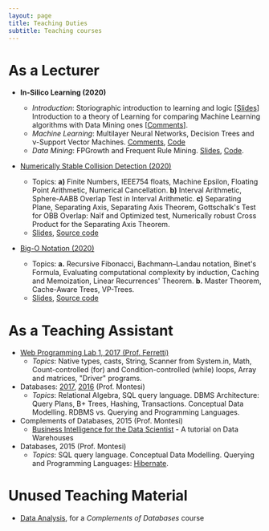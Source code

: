 ```yaml
---
layout: page
title: Teaching Duties
subtitle: Teaching courses
---
```


# As a Lecturer

* **In-Silico Learning (2020)**
  * *Introduction*: Storiographic introduction to learning and logic [[Slides](https://github.com/jackbergus/NotesOnProgramming2020/blob/master/slides/03a-artintro-handout.pdf)] Introduction to a theory of Learning for comparing Machine Learning algorithms with Data Mining ones [[Comments](https://github.com/jackbergus/NotesOnProgramming2020/blob/master/slides/03a-learning.pdf)].
  * *Machine Learning*: Multilayer Neural Networks, Decision Trees and ν-Support Vector Machines. [Comments](https://github.com/jackbergus/NotesOnProgramming2020/blob/master/slides/03b-ML.pdf), [Code](https://github.com/jackbergus/NotesOnProgramming2020/blob/master/src/ai/learning.cpp)
  * *Data Mining*: FPGrowth and Frequent Rule Mining. [Slides](https://github.com/jackbergus/NotesOnProgramming2020/blob/master/slides/03c-DM-handout.pdf), [Code](https://github.com/jackbergus/NotesOnProgramming2020/blob/master/src/dm/data_mining.cpp).


* [Numerically Stable Collision Detection (2020)](https://github.com/jackbergus/NotesOnProgramming2020/blob/master/slides/02numeric_handouts.pdf) 
  * Topics: **a)** Finite Numbers, IEEE754 floats, Machine Epsilon, Floating Point Arithmetic, Numerical Cancellation. **b)** Interval Arithmetic, Sphere-AABB Overlap Test in Interval Arithmetic. **c)** Separating Plane, Separating Axis, Separating Axis Theorem, Gottschalk's Test for OBB Overlap: Naïf and Optimized test, Numerically robust Cross Product for the Separating Axis Theorem.
  * [Slides](https://raw.githubusercontent.com/jackbergus/NotesOnProgramming2020/master/slides/02numeric.pdf), [Source code](https://github.com/jackbergus/NotesOnProgramming2020/tree/master/src/numeric)

* [Big-O Notation (2020)](https://github.com/jackbergus/NotesOnProgramming2020/blob/master/slides/01bigo_handouts.pdf) 
  * Topics: **a.** Recursive Fibonacci, Bachmann–Landau notation, Binet's Formula, Evaluating computational complexity by induction, Caching and Memoization, Linear Recurrences' Theorem. **b.** Master Theorem, Cache-Aware Trees, VP-Trees. 
  * [Slides](https://raw.githubusercontent.com/jackbergus/NotesOnProgramming2020/master/slides/01bigo.pdf), [Source code](https://github.com/jackbergus/NotesOnProgramming2020/tree/master/src/big_o_notation)


# As a Teaching Assistant
* [Web Programming Lab 1, 2017 (Prof. Ferretti)](https://jackbergus.github.io/teaching/LPI17)
  * *Topics*: Native types, casts, String, Scanner from System.in, Math, Count-controlled (for) and Condition-controlled (while) loops, Array and matrices, "Driver" programs.
* Databases: [2017](https://jackbergus.github.io/teaching/BD#lab-sessions-2017), [2016](https://jackbergus.github.io/teaching/BD#lab-sessions-2016) (Prof. Montesi)
  * *Topics*: Relational Algebra,  SQL query language. DBMS Architecture: Query Plans, B+ Trees, Hashing, Transactions. Conceptual Data Modelling. RDBMS vs. Querying and Programming Languages.
* Complements of Databases, 2015 (Prof. Montesi)
  * [Business Intelligence for the 
Data Scientist](https://jackbergus.alwaysdata.net/DWTUT15.pdf) - A tutorial on Data Warehouses
* Databases, 2015 (Prof. Montesi)
  * *Topics*:  SQL query language. Conceptual Data Modelling. Querying and Programming Languages: [Hibernate](https://github.com/jackbergus/javahibernateexample/tree/master/hibernate_tutorial_2015).

# Unused Teaching Material

* [Data Analysis](https://jackbergus.github.io/teaching/dataanalysis/), for a *Complements of Databases* course

